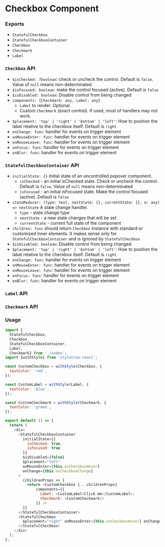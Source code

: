 # Checkbox Component

### Exports

* `StatefulCheckbox`
* `StatefulCheckboxContainer`
* `Checkbox`
* `Checkmark`
* `Label`

### `Checkbox` API

* `$isChecked: ?boolean`:
  check or uncheck the control. Default is `false`. Value of `null` means non-determinated
* `$isFocused: boolean`:
  make the control focused (active). Default is `false`
* `$isDisabled: boolean`:
  Disable control from being changed
* `components: {Checkmark: any, Label: any}`
  * `Label` to render. Optional.
  * Custom `Checkmark` (exact control). If used, most of handlers may not work.    
* `$placement: 'top' | 'right' | 'bottom' | 'left'`:
  How to position the label relative to the checkbox itself. Default is `right`
* `onChange: func`:
  handler for events on trigger element
* `onMouseEnter: func`:
  handler for events on trigger element
* `onMouseLeave: func`:
  handler for events on trigger element
* `onFocus: func`:
  handler for events on trigger element  
* `onBlur: func`:
  handler for events on trigger element      

### `StatefulCheckboxContainer` API

* `initialState: {}`
  Initial state of an uncontrolled popover component.
  * `isChecked` - an initial isChecked state. Check or uncheck the control. Default is `false`. Value of `null` means non-determinated
  * `isFocused` - an initial isFocused state. Make the control focused (active). Default is `false`
* `stateReducer: (type: text, nextState: {}, currentState: {}, e: any) => nextState`
  A state change handler.
  * `type` - state change type
  * `nextState` - a new state changes that will be set
  * `currentState` - current full state of the component
* `children: func` should return `Checkbox` instance with standard or customized inner elements. It makes sense only for `StatefulCheckboxContainer` and is ignored by `StatefulCheckbox`
* `$isDisabled: boolean`:
  Disable control from being changed
* `$placement: 'top' | 'right' | 'bottom' | 'left'`:
  How to position the label relative to the checkbox itself. Default is `right`      
* `onChange: func`:
  handler for events on trigger element
* `onMouseEnter: func`:
  handler for events on trigger element
* `onMouseLeave: func`:
  handler for events on trigger element
* `onFocus: func`:
  handler for events on trigger element  
* `onBlur: func`:
  handler for events on trigger element     

### `Label` API

### `Checkmark` API


### Usage

```js
import {
  StatefulCheckbox,
  Checkbox,
  StatefulCheckboxContainer,
  Label,
  Checkmark} from './index';
import {withStyle} from 'styletron-react';

const CustomCheckbox = withStyle(Checkbox, {
  textColor: 'red',
});

const CustomLabel = withStyle(Label, {
  textColor: 'blue',
});

const CustomCheckmark = withStyle(Checkmark, {
  textColor: 'green',
});

export default () => {
  return (
    <div>
      <StatefulCheckboxContainer
        initialState={{
          isChecked: true,
          isFocused: true
        }}
        $isDisabled={false}
        $placement="left"
        onMouseEnter={this.onCheckboxHover}
        onChange={this.onCheckboxChange}
      >
        {childrenProps => {
          return <CustomCheckbox {...childrenProps} 
              components={{
                Label: <CustomLabel>Click me</CustomLabel>,
                Checkmark: <CustomCheckmark/>
              }} />
        }}
      </StatefulCheckboxContainer>
      <StatefulCheckbox
        $placement="right" onMouseEnter={this.onCheckboxHover} onChange={this.onCheckboxChange}>
      </StatefulCheckbox>
    </div>
  );
};
```

